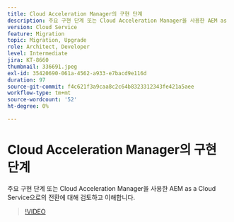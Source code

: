 ```yaml
---
title: Cloud Acceleration Manager의 구현 단계
description: 주요 구현 단계 또는 Cloud Acceleration Manager을 사용한 AEM as a Cloud Service으로의 전환에 대해 검토하고 이해합니다.
version: Cloud Service
feature: Migration
topic: Migration, Upgrade
role: Architect, Developer
level: Intermediate
jira: KT-8660
thumbnail: 336691.jpeg
exl-id: 35420690-061a-4562-a933-e7bacd9e116d
duration: 97
source-git-commit: f4c621f3a9caa8c2c64b8323312343fe421a5aee
workflow-type: tm+mt
source-wordcount: '52'
ht-degree: 0%

---
```


# Cloud Acceleration Manager의 구현 단계

주요 구현 단계 또는 Cloud Acceleration Manager을 사용한 AEM as a Cloud Service으로의 전환에 대해 검토하고 이해합니다.

>[!VIDEO](https://video.tv.adobe.com/v/336691?quality=12&learn=on)

